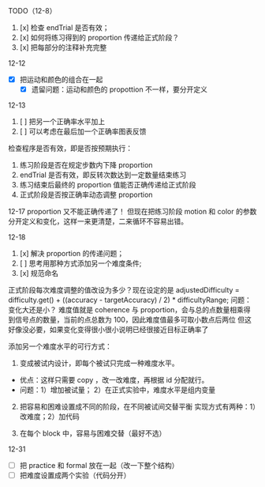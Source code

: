 TODO（12-8）
1. [x] 检查 endTrial 是否有效；
2. [x] 如何将练习得到的 proportion 传递给正式阶段？ 
3. [x] 把每部分的注释补充完整


12-12
- [x] 把运动和颜色的组合在一起
  - [x] 遗留问题：运动和颜色的 propottion 不一样，要分开定义

12-13
1. [ ] 把另一个正确率水平加上
2. [ ] 可以考虑在最后加一个正确率图表反馈

检查程序是否有效，即是否按预期执行：
1. 练习阶段是否在规定步数内下降 proportion 
2. endTrial 是否有效，即反转次数达到一定数量结束练习
3. 练习结束后最终的 proportion 值能否正确传递给正式阶段
4. 正式阶段是否按正确率动态调整 proportion

12-17
proportion 又不能正确传递了！
但现在把练习阶段 motion 和 color 的参数分开定义和变化，这样一来更清楚，二来循环不容易出错。

12-18
1. [x] 解决 proportion 的传递问题；
2. [ ] 思考用那种方式添加另一个难度条件;
3. [x] 规范命名

正式阶段每次难度调整的值改设为多少？现在设定的是
adjustedDifficulty =
            difficulty.get() + ((accuracy - targetAccuracy) / 2) * difficultyRange;
问题：
变化大还是小？
难度值就是 coherence 与 proportion，会与总的点数量相乘得到信号点的数量，当前的点总数为 100，因此难度值最多可取小数点后两位
但这好像没必要，如果变化变得很小很小说明已经很接近目标正确率了

添加另一个难度水平的可行方式：
1. 变成被试内设计，即每个被试只完成一种难度水平。
- 优点：这样只需要 copy ，改一改难度，再根据 id 分配就行。
- 问题：1）增加被试量； 2）在正式实验中，难度水平是组内变量

2. 把容易和困难设置成不同的阶段，在不同被试间交替平衡
实现方式有两种：1）改难度；2）加代码

3. 在每个 block 中，容易与困难交替（最好不选）

12-31
- [ ] 把 practice 和 formal 放在一起（改一下整个结构）
- [ ] 把难度设置成两个实验（代码分开）